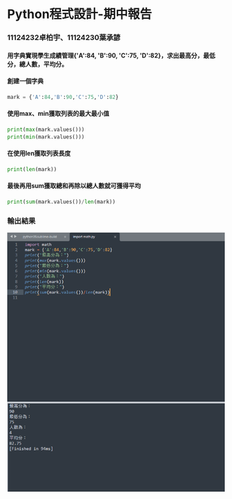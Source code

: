 <tr>
<h1>Python程式設計-期中報告</h1>
<h3>11124232卓柏宇、11124230葉承諺</h3>
</tr>
<h4>用字典實現學生成績管理{'A':84, 'B':90, 'C':75, 'D':82}，求出最高分，最低分，總人數，平均分。</h4>

<h4>創建一個字典</h4>

```python
mark = {'A':84,'B':90,'C':75,'D':82}
```

<h4>使用max、min獲取列表的最大最小值</h4>

```python
print(max(mark.values()))
print(min(mark.values()))
```
<h4>在使用len獲取列表長度</h4>

```python
print(len(mark))
```
<h4>最後再用sum獲取總和再除以總人數就可獲得平均</h4>

```python
print(sum(mark.values())/len(mark))
```

<h3>輸出結果</h3>

![image](https://github.com/qwertidy/report/blob/main/python.png)
